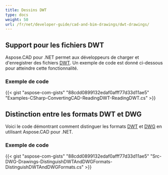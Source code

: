 ```yaml
---
title: Dessins DWT
type: docs
weight: 50
url: /fr/net/developer-guide/cad-and-bim-drawings/dwt-drawings/
---
```


## **Support pour les fichiers DWT**

Aspose.CAD pour .NET permet aux développeurs de charger et d'enregistrer des fichiers [DWT](https://docs.fileformat.com/cad/dwt/). Un exemple de code est donné ci-dessous pour atteindre cette fonctionnalité.

### Exemple de code

{{< gist "aspose-com-gists" "88cdd0899132edaf0afff77d33d11ae5" "Examples-CSharp-ConvertingCAD-ReadingDWT-ReadingDWT.cs" >}}

## **Distinction entre les formats DWT et DWG**

Voici le code démontrant comment distinguer les formats [DWT](https://docs.fileformat.com/cad/dwt/) et [DWG](https://docs.fileformat.com/cad/dwg/) en utilisant Aspose.CAD pour .NET.

### Exemple de code

{{< gist "aspose-com-gists" "88cdd0899132edaf0afff77d33d11ae5" "Src-DWG-Drawings-DistinguishDWTAndDWGFormats-DistinguishDWTAndDWGFormats.cs" >}}
